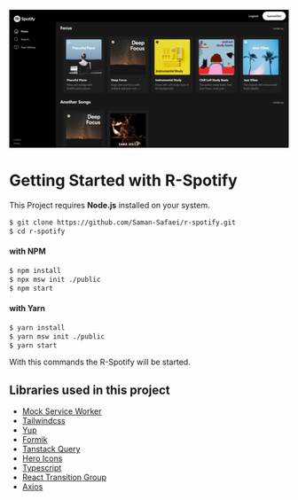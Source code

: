 ![screenshot](./screenshot-1.png)

# Getting Started with R-Spotify
This Project requires **Node.js** installed on your system.

```shell
$ git clone https://github.com/Saman-Safaei/r-spotify.git
$ cd r-spotify
```
#### with NPM
```shell
$ npm install
$ npx msw init ./public
$ npm start
```
#### with Yarn
```shell
$ yarn install
$ yarn msw init ./public
$ yarn start
```

With this commands the R-Spotify will be started.

## Libraries used in this project
- [Mock Service Worker](https://mswjs.io/)
- [Tailwindcss](https://tailwindcss.com/)
- [Yup](https://github.com/jquense/yup)
- [Formik](https://formik.org/)
- [Tanstack Query](https://tanstack.com/query/latest)
- [Hero Icons](https://heroicons.com/)
- [Typescript](https://www.typescriptlang.org/)
- [React Transition Group](https://reactcommunity.org/react-transition-group/)
- [Axios](https://axios-http.com/)

